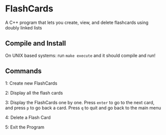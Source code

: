 # FlashCards
A C++ program that lets you create, view, and delete flashcards using doubly linked lists

## Compile and Install ##
On UNIX based systems: run `make execute` and it should compile and run!
## Commands ##
1: Create new FlashCards

2: Display all the flash cards

3: Display the FlashCards one by one. Press `enter` to go to the next card, and press `p` to go back a card. Press `q` to quit and go back to the main menu

4: Delete a Flash Card

5: Exit the Program

